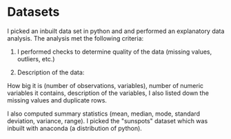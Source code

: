 # Datasets
I picked an inbuilt data set in python and and performed an explanatory data analysis.
The analysis met the following criteria:

1) I performed checks to determine quality of the data (missing values, outliers, etc.) 


2) Description of the data: 

How big it is (number of observations, variables), number of numeric variables it contains, description of the variables, I also listed down the missing values and duplicate rows.

I also computed summary statistics (mean, median, mode, standard deviation, variance, range).
I picked the "sunspots" dataset which was inbuilt with anaconda (a distribution of python).
